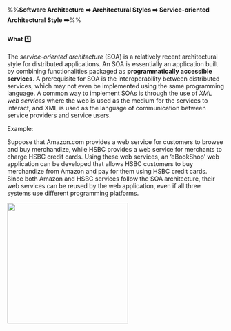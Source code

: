 <link rel="stylesheet" href="{{baseUrl}}/css/textbook.css">

<div class="website-content">

%%**Software Architecture :arrow_right: Architectural Styles :arrow_right: Service-oriented Architectural Style :arrow_right:**%%

#### What :one:

<div id="main">

The _service-oriented architecture_ (SOA) is a relatively recent architectural style for distributed applications. An SOA is essentially an application built by combining functionalities packaged as **programmatically accessible services**. A prerequisite for SOA is the interoperability between distributed services, which may not even be implemented using the same programming language. A common way to implement SOAs is through the use of _XML web services_ where the web is used as the medium for the services to interact, and XML is used as the language of communication between service providers and service users.

<tip-box>

Example:

Suppose that Amazon.com provides a web service for customers to browse and buy merchandize, while HSBC provides a web service for merchants to charge HSBC credit cards. Using these web services, an ‘eBookShop’ web application can be developed that allows HSBC customers to buy merchandize from Amazon and pay for them using HSBC credit cards. Since both Amazon and HSBC services follow the SOA architecture, their web services can be reused by the web application, even if all three systems use different programming platforms.

<img src="{{baseUrl}}/architecture/architecturalStyles/serviceOriented/what/images/amazonWebServices.png" height="280" />
<p/>

</tip-box>

</div>
</div>
